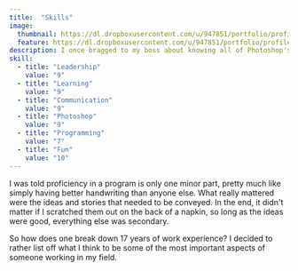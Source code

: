 ```yaml
---
title:  "Skills"
image:
  thumbnail: https://dl.dropboxusercontent.com/u/947851/portfolio/profile/profile-thumb-02.png
  feature: https://dl.dropboxusercontent.com/u/947851/portfolio/profile/profile-thumb-02.png
description: I once bragged to my boss about knowing all of Photoshop's keyboard commands. That didn't go over too well.
skill:
  - title: "Leadership"
    value: "9"
  - title: "Learning"
    value: "9"
  - title: "Communication"
    value: "9"
  - title: "Photoshop"
    value: "9"
  - title: "Programming"
    value: "7"
  - title: "Fun"
    value: "10"
---
```

I was told proficiency in a program is only one minor part, pretty much like simply having better handwriting than anyone else. What really mattered were the ideas and stories that needed to be conveyed. In the end, it didn't matter if I scratched them out on the back of a napkin, so long as the ideas were good, everything else was secondary.

So how does one break down 17 years of work experience? I decided to rather list off what I think to be some of the most important aspects of someone working in my field.
